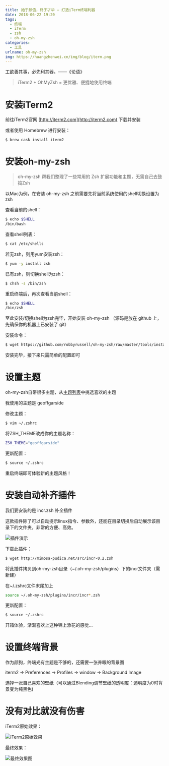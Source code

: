 ```yaml
---
title: 始于颜值，终于才华 — 打造iTerm终端利器
date: 2018-06-22 19:20
tags:
  - 终端
  - iTerm
  - zsh
  - oh-my-zsh
categories:
  - 工具
urlname: oh-my-zsh
img: https://huangzhenwei.cn/img/blog/iterm.png
---
```


工欲善其事，必先利其器。——《论语》
> iTerm2 + OhMyZsh = 更优雅、便捷地使用终端

# 安装iTerm2

前往iTerm2官网 [http://iterm2.com](http://iterm2.com) 下载并安装

或者使用 Homebrew 进行安装：
``` bash
$ brew cask install iterm2
```


# 安装oh-my-zsh
> oh-my-zsh 帮我们整理了一些常用的 Zsh 扩展功能和主题，无需自己去鼓捣Zsh

以Mac为例，在安装 oh-my-zsh 之前需要先将当前系统使用的shell切换设置为zsh

查看当前的shell：
``` bash
$ echo $SHELL 
/bin/bash
```

查看shell列表：
``` bash
$ cat /etc/shells
```

若无zsh，则用yum安装zsh：
``` bash
$ yum -y install zsh
```

已有zsh，则切换shell为zsh：
``` bash
$ chsh -s /bin/zsh
```

重启终端后，再次查看当前shell：
``` bash
$ echo $SHELL 
/bin/zsh
```

至此安装/切换shell为zsh完毕，开始安装 oh-my-zsh （源码是放在 github 上，先确保你的机器上已安装了 git）

安装命令：
``` bash
$ wget https://github.com/robbyrussell/oh-my-zsh/raw/master/tools/install.sh -O - | sh
```

安装完毕，接下来只需简单的配置即可

# 设置主题

oh-my-zsh自带很多主题，从[主题列表](https://github.com/robbyrussell/oh-my-zsh/wiki/themes)中挑选喜欢的主题

我使用的主题是 geoffgarside

修改主题：
```bash
$ vim ~/.zshrc
```

将ZSH_THEME改成你的主题名称：
```bash
ZSH_THEME="geoffgarside"
```
更新配置：
```bash
$ source ~/.zshrc
```

重启终端即可体验新的主题风格！

# 安装自动补齐插件

我们要安装的是 incr.zsh 补全插件

这款插件除了可以自动提示linux指令、参数外，还能在目录切换后自动展示该目录下的文件夹，非常的方便、高效。

![插件演示](https://huangzhenwei.cn/img/blog/zsh.png '插件演示')

下载此插件：
```bash
$ wget http://mimosa-pudica.net/src/incr-0.2.zsh
```

将此插件拷贝到oh-my-zsh目录（~/.oh-my-zsh/plugins）下的incr文件夹（需新建）

在~/.zshrc文件末尾加上
```bash
source ~/.oh-my-zsh/plugins/incr/incr*.zsh
```

更新配置：
```bash
$ source ~/.zshrc
```

开箱体验，渐渐喜欢上这种锦上添花的感觉...

# 设置终端背景

作为颜狗，终端光有主题是不够的，还需要一张养眼的背景图

iterm2 -> Preferences -> Profiles -> window -> Background Image

选择一张自己喜欢的壁纸（可以通过Blending调节壁纸的透明度：透明度为0时背景变为纯黑色)

# 没有对比就没有伤害

iTerm2原始效果：

![iTerm2原始效果](https://huangzhenwei.cn/img/blog/iterm2.png 'iTerm2原始效果')

最终效果：

![最终效果图](https://huangzhenwei.cn/img/blog/iterm.png '最终效果图')